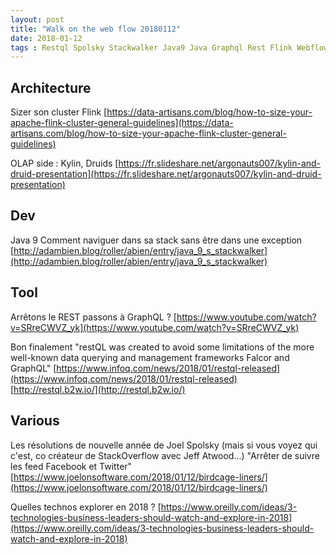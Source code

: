 ```yaml
---
layout: post
title: "Walk on the web flow 20180112"
date: 2018-01-12
tags : Restql Spolsky Stackwalker Java9 Java Graphql Rest Flink Webflowwalk Olap Druid Kylin
---
```


## Architecture

Sizer son cluster Flink
[https://data-artisans.com/blog/how-to-size-your-apache-flink-cluster-general-guidelines](https://data-artisans.com/blog/how-to-size-your-apache-flink-cluster-general-guidelines)

OLAP side : Kylin, Druids
[https://fr.slideshare.net/argonauts007/kylin-and-druid-presentation](https://fr.slideshare.net/argonauts007/kylin-and-druid-presentation)

## Dev

Java 9 Comment naviguer dans sa stack sans être dans une exception
[http://adambien.blog/roller/abien/entry/java_9_s_stackwalker](http://adambien.blog/roller/abien/entry/java_9_s_stackwalker)

## Tool

Arrêtons le REST passons à GraphQL ?
[https://www.youtube.com/watch?v=SRreCWVZ_yk](https://www.youtube.com/watch?v=SRreCWVZ_yk)

Bon finalement "restQL was created to avoid some limitations of the more well-known data querying and management frameworks Falcor and GraphQL"
[https://www.infoq.com/news/2018/01/restql-released](https://www.infoq.com/news/2018/01/restql-released)
[http://restql.b2w.io/](http://restql.b2w.io/)


## Various

Les résolutions de nouvelle année de Joel Spolsky (mais si vous voyez qui c'est, co créateur de StackOverflow avec Jeff Atwood...)
"Arrêter de suivre les feed Facebook et Twitter"
[https://www.joelonsoftware.com/2018/01/12/birdcage-liners/](https://www.joelonsoftware.com/2018/01/12/birdcage-liners/)

Quelles technos explorer en 2018 ?
[https://www.oreilly.com/ideas/3-technologies-business-leaders-should-watch-and-explore-in-2018](https://www.oreilly.com/ideas/3-technologies-business-leaders-should-watch-and-explore-in-2018)

